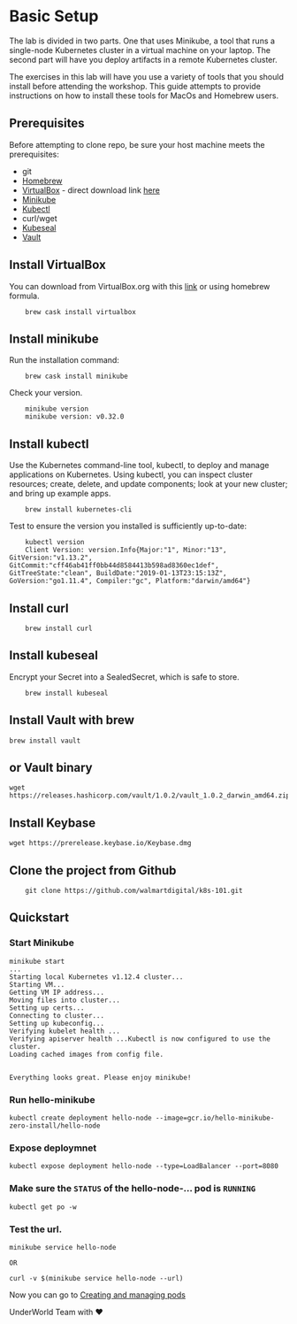 # Basic Setup
The lab is divided in two parts. One that uses Minikube, a tool that runs a single-node Kubernetes cluster in a virtual machine on your laptop. The second part will have you deploy artifacts in a remote Kubernetes cluster.

The exercises in this lab will have you use a variety of tools that you should install before attending the workshop. This guide attempts to provide instructions on how to install these tools for MacOs and Homebrew users.

## Prerequisites
Before attempting to clone repo, be sure your host machine meets the prerequisites:

* git
* [Homebrew](https://brew.sh)
* [VirtualBox](https://www.virtualbox.org/wiki/Downloads) - direct download link [here](https://download.virtualbox.org/virtualbox/6.0.2/VirtualBox-6.0.2-128162-OSX.dmg)
* [Minikube](https://kubernetes.io/docs/tasks/tools/install-minikube/#before-you-begin)
* [Kubectl](https://kubernetes.io/docs/tasks/tools/install-kubectl/)
* curl/wget
* [Kubeseal](https://github.com/bitnami-labs/sealed-secrets)
* [Vault](https://www.vaultproject.io/)
  
## Install VirtualBox
You can download from VirtualBox.org with this [link](https://download.virtualbox.org/virtualbox/6.0.2/VirtualBox-6.0.2-128162-OSX.dmg) or using homebrew formula.
```
    brew cask install virtualbox
```

## Install minikube
Run the installation command:
```
    brew cask install minikube
```

Check your version.
```
    minikube version
    minikube version: v0.32.0
```

## Install kubectl
Use the Kubernetes command-line tool, kubectl, to deploy and manage applications on Kubernetes. Using kubectl, you can inspect cluster resources; create, delete, and update components; look at your new cluster; and bring up example apps.

```
    brew install kubernetes-cli
```

Test to ensure the version you installed is sufficiently up-to-date:
```
    kubectl version
    Client Version: version.Info{Major:"1", Minor:"13", GitVersion:"v1.13.2", GitCommit:"cff46ab41ff0bb44d8584413b598ad8360ec1def", GitTreeState:"clean", BuildDate:"2019-01-13T23:15:13Z", GoVersion:"go1.11.4", Compiler:"gc", Platform:"darwin/amd64"}
```

## Install curl
```
    brew install curl
```

## Install kubeseal
Encrypt your Secret into a SealedSecret, which is safe to store.
```
    brew install kubeseal
```

## Install Vault with brew
```
brew install vault
```

## or  Vault binary
```
wget https://releases.hashicorp.com/vault/1.0.2/vault_1.0.2_darwin_amd64.zip
```

## Install Keybase
```
wget https://prerelease.keybase.io/Keybase.dmg
```

## Clone the project from Github
```
    git clone https://github.com/walmartdigital/k8s-101.git
```

## Quickstart

### Start Minikube

```
minikube start
...
Starting local Kubernetes v1.12.4 cluster...
Starting VM...
Getting VM IP address...
Moving files into cluster...
Setting up certs...
Connecting to cluster...
Setting up kubeconfig...
Verifying kubelet health ...
Verifying apiserver health ...Kubectl is now configured to use the cluster.
Loading cached images from config file.


Everything looks great. Please enjoy minikube!
```

### Run hello-minikube 
```
kubectl create deployment hello-node --image=gcr.io/hello-minikube-zero-install/hello-node
```

### Expose deploymnet

```
kubectl expose deployment hello-node --type=LoadBalancer --port=8080
```

### Make sure the `STATUS` of the hello-node-... pod is `RUNNING`
```
kubectl get po -w
```

### Test the url.
```
minikube service hello-node

OR

curl -v $(minikube service hello-node --url)
```

Now you can go to [Creating and managing pods](https://github.com/walmartdigital/k8s-101/blob/master/labs/01-creating-and-managing-pods/01-creating-and-managing-pods.md)



UnderWorld Team with :heart: